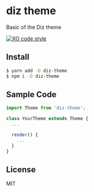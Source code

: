 # diz theme

Basic of the Diz theme

[![XO code style](https://img.shields.io/badge/code_style-XO-5ed9c7.svg)](https://github.com/sindresorhus/xo)

## Install

```bash
$ yarn add -D diz-theme
$ npm i -D diz-theme
```

## Sample Code

```js
import Theme from 'diz-theme';

class YourTheme extends Theme {
  ...

  render() {
    ...
  }
}
```

## License

MIT
